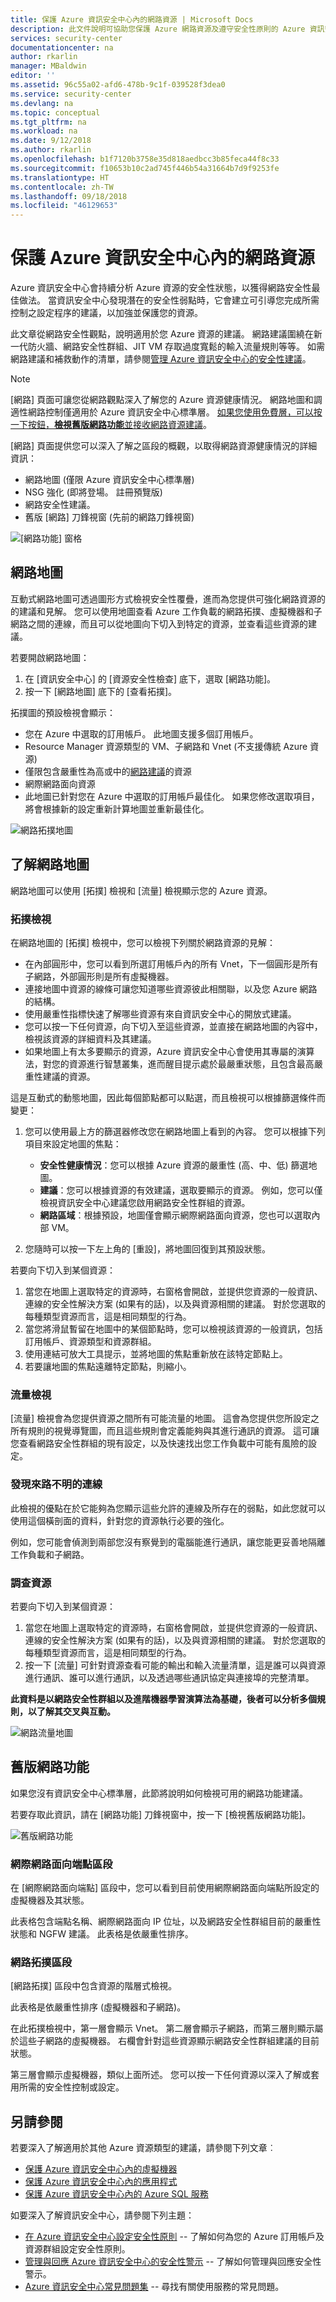 ```yaml
---
title: 保護 Azure 資訊安全中心內的網路資源 | Microsoft Docs
description: 此文件說明可協助您保護 Azure 網路資源及遵守安全性原則的 Azure 資訊安全中心建議。
services: security-center
documentationcenter: na
author: rkarlin
manager: MBaldwin
editor: ''
ms.assetid: 96c55a02-afd6-478b-9c1f-039528f3dea0
ms.service: security-center
ms.devlang: na
ms.topic: conceptual
ms.tgt_pltfrm: na
ms.workload: na
ms.date: 9/12/2018
ms.author: rkarlin
ms.openlocfilehash: b1f7120b3758e35d818aedbcc3b85feca44f8c33
ms.sourcegitcommit: f10653b10c2ad745f446b54a31664b7d9f9253fe
ms.translationtype: HT
ms.contentlocale: zh-TW
ms.lasthandoff: 09/18/2018
ms.locfileid: "46129653"
---
```

# <a name="protect-your-network-resources-in-azure-security-center"></a>保護 Azure 資訊安全中心內的網路資源
Azure 資訊安全中心會持續分析 Azure 資源的安全性狀態，以獲得網路安全性最佳做法。 當資訊安全中心發現潛在的安全性弱點時，它會建立可引導您完成所需控制之設定程序的建議，以加強並保護您的資源。

此文章從網路安全性觀點，說明適用於您 Azure 資源的建議。 網路建議圍繞在新一代防火牆、網路安全性群組、JIT VM 存取過度寬鬆的輸入流量規則等等。 如需網路建議和補救動作的清單，請參閱[管理 Azure 資訊安全中心的安全性建議](security-center-recommendations.md)。

> [!NOTE]
> [網路] 頁面可讓您從網路觀點深入了解您的 Azure 資源健康情況。 網路地圖和調適性網路控制僅適用於 Azure 資訊安全中心標準層。 [如果您使用免費層，可以按一下按鈕，**檢視舊版網路功能**並接收網路資源建議](#legacy-networking)。
>

[網路] 頁面提供您可以深入了解之區段的概觀，以取得網路資源健康情況的詳細資訊：

- 網路地圖 (僅限 Azure 資訊安全中心標準層)
- NSG 強化 (即將登場。 註冊預覽版)
- 網路安全性建議。
- 舊版 [網路] 刀鋒視窗 (先前的網路刀鋒視窗) 
 
![[網路功能] 窗格](./media/security-center-network-recommendations/networking-pane.png)

## <a name="network-map"></a>網路地圖
互動式網路地圖可透過圖形方式檢視安全性覆疊，進而為您提供可強化網路資源的的建議和見解。 您可以使用地圖查看 Azure 工作負載的網路拓撲、虛擬機器和子網路之間的連線，而且可以從地圖向下切入到特定的資源，並查看這些資源的建議。

若要開啟網路地圖：

1. 在 [資訊安全中心] 的 [資源安全性檢查] 底下，選取 [網路功能]。
2. 按一下 [網路地圖] 底下的 [查看拓撲]。
 
拓撲圖的預設檢視會顯示：
- 您在 Azure 中選取的訂用帳戶。 此地圖支援多個訂用帳戶。
- Resource Manager 資源類型的 VM、子網路和 Vnet (不支援傳統 Azure 資源)
- 僅限包含嚴重性為高或中的[網路建議](security-center-recommendations.md)的資源  
- 網際網路面向資源
- 此地圖已針對您在 Azure 中選取的訂用帳戶最佳化。 如果您修改選取項目，將會根據新的設定重新計算地圖並重新最佳化。  

![網路拓撲地圖](./media/security-center-network-recommendations/network-map-info.png)

## <a name="understanding-the-network-map"></a>了解網路地圖

網路地圖可以使用 [拓撲] 檢視和 [流量] 檢視顯示您的 Azure 資源。

### <a name="the-topology-view"></a>拓撲檢視

在網路地圖的 [拓撲] 檢視中，您可以檢視下列關於網路資源的見解：
- 在內部圓形中，您可以看到所選訂用帳戶內的所有 Vnet，下一個圓形是所有子網路，外部圓形則是所有虛擬機器。
- 連接地圖中資源的線條可讓您知道哪些資源彼此相關聯，以及您 Azure 網路的結構。 
- 使用嚴重性指標快速了解哪些資源有來自資訊安全中心的開放式建議。
- 您可以按一下任何資源，向下切入至這些資源，並直接在網路地圖的內容中，檢視該資源的詳細資料及其建議。  
- 如果地圖上有太多要顯示的資源，Azure 資訊安全中心會使用其專屬的演算法，對您的資源進行智慧叢集，進而醒目提示處於最嚴重狀態，且包含最高嚴重性建議的資源。 

這是互動式的動態地圖，因此每個節點都可以點選，而且檢視可以根據篩選條件而變更：

1. 您可以使用最上方的篩選器修改您在網路地圖上看到的內容。 您可以根據下列項目來設定地圖的焦點：
   -  **安全性健康情況**：您可以根據 Azure 資源的嚴重性 (高、中、低) 篩選地圖。
   - **建議**：您可以根據資源的有效建議，選取要顯示的資源。 例如，您可以僅檢視資訊安全中心建議您啟用網路安全性群組的資源。
   - **網路區域**：根據預設，地圖僅會顯示網際網路面向資源，您也可以選取內部 VM。
 
2. 您隨時可以按一下左上角的 [重設]，將地圖回復到其預設狀態。

若要向下切入到某個資源：
1. 當您在地圖上選取特定的資源時，右窗格會開啟，並提供您資源的一般資訊、連線的安全性解決方案 (如果有的話)，以及與資源相關的建議。 對於您選取的每種類型資源而言，這是相同類型的行為。 
2. 當您將滑鼠暫留在地圖中的某個節點時，您可以檢視該資源的一般資訊，包括訂用帳戶、資源類型和資源群組。
3. 使用連結可放大工具提示，並將地圖的焦點重新放在該特定節點上。 
4. 若要讓地圖的焦點遠離特定節點，則縮小。

### <a name="the-traffic-view"></a>流量檢視

[流量] 檢視會為您提供資源之間所有可能流量的地圖。 這會為您提供您所設定之所有規則的視覺導覽圖，而且這些規則會定義能夠與其進行通訊的資源。 這可讓您查看網路安全性群組的現有設定，以及快速找出您工作負載中可能有風險的設定。

### <a name="uncover-unwanted-connections"></a>發現來路不明的連線

此檢視的優點在於它能夠為您顯示這些允許的連線及所存在的弱點，如此您就可以使用這個橫剖面的資料，針對您的資源執行必要的強化。 

例如，您可能會偵測到兩部您沒有察覺到的電腦能進行通訊，讓您能更妥善地隔離工作負載和子網路。

### <a name="investigate-resources"></a>調查資源

若要向下切入到某個資源：
1. 當您在地圖上選取特定的資源時，右窗格會開啟，並提供您資源的一般資訊、連線的安全性解決方案 (如果有的話)，以及與資源相關的建議。 對於您選取的每種類型資源而言，這是相同類型的行為。 
2. 按一下 [流量] 可針對資源查看可能的輸出和輸入流量清單，這是誰可以與資源進行通訊、誰可以進行通訊，以及透過哪些通訊協定與連接埠的完整清單。

**此資料是以網路安全性群組以及進階機器學習演算法為基礎，後者可以分析多個規則，以了解其交叉與互動。** 

![網路流量地圖](./media/security-center-network-recommendations/network-map-traffic.png)

## 舊版網路功能 <a name ="legacy-networking"></a>

如果您沒有資訊安全中心標準層，此節將說明如何檢視可用的網路功能建議。

若要存取此資訊，請在 [網路功能] 刀鋒視窗中，按一下 [檢視舊版網路功能]。 

![舊版網路功能](./media/security-center-network-recommendations/legacy-networking.png)

### <a name="internet-facing-endpoints-section"></a>網際網路面向端點區段
在 [網際網路面向端點] 區段中，您可以看到目前使用網際網路面向端點所設定的虛擬機器及其狀態。

此表格包含端點名稱、網際網路面向 IP 位址，以及網路安全性群組目前的嚴重性狀態和 NGFW 建議。 此表格是依嚴重性排序。

### <a name="networking-topology-section"></a>網路拓撲區段
[網路拓撲] 區段中包含資源的階層式檢視。

此表格是依嚴重性排序 (虛擬機器和子網路)。

在此拓撲檢視中，第一層會顯示 Vnet。 第二層會顯示子網路，而第三層則顯示屬於這些子網路的虛擬機器。 右欄會針對這些資源顯示網路安全性群組建議的目前狀態。

第三層會顯示虛擬機器，類似上面所述。 您可以按一下任何資源以深入了解或套用所需的安全性控制或設定。

## <a name="see-also"></a>另請參閱
若要深入了解適用於其他 Azure 資源類型的建議，請參閱下列文章︰

* [保護 Azure 資訊安全中心內的虛擬機器](security-center-virtual-machine-recommendations.md)
* [保護 Azure 資訊安全中心內的應用程式](security-center-application-recommendations.md)
* [保護 Azure 資訊安全中心內的 Azure SQL 服務](security-center-sql-service-recommendations.md)

如要深入了解資訊安全中心，請參閱下列主題：

* [在 Azure 資訊安全中心設定安全性原則](security-center-policies.md) -- 了解如何為您的 Azure 訂用帳戶及資源群組設定安全性原則。
* [管理與回應 Azure 資訊安全中心的安全性警示](security-center-managing-and-responding-alerts.md) -- 了解如何管理與回應安全性警示。
* [Azure 資訊安全中心常見問題集](security-center-faq.md) -- 尋找有關使用服務的常見問題。
